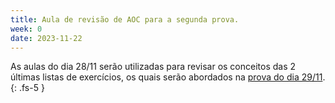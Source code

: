 ```yaml
---
title: Aula de revisão de AOC para a segunda prova.
week: 0
date: 2023-11-22
---
```


As aulas do dia 28/11 serão utilizadas para revisar os conceitos das 2 últimas listas de exercícios, os quais serão abordados na [prova do dia 29/11](https://organizadorif.github.io/COMP4/agenda/).
{: .fs-5 }

